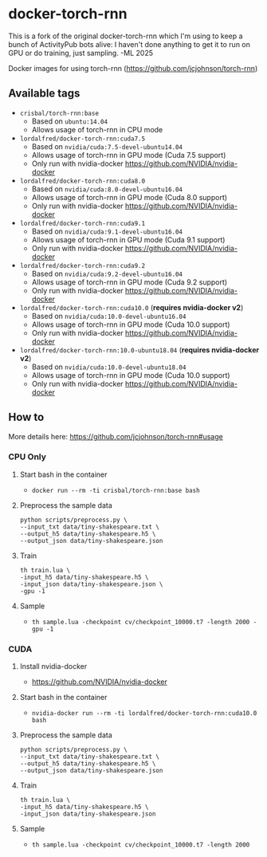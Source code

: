 # docker-torch-rnn

This is a fork of the original docker-torch-rnn which I'm using to keep a
bunch of ActivityPub bots alive: I haven't done anything to get it to run
on GPU or do training, just sampling. -ML 2025




Docker images for using torch-rnn (https://github.com/jcjohnson/torch-rnn)

## Available tags

* `crisbal/torch-rnn:base`
    * Based on `ubuntu:14.04`
    * Allows usage of torch-rnn in CPU mode
* `lordalfred/docker-torch-rnn:cuda7.5`
    * Based on `nvidia/cuda:7.5-devel-ubuntu14.04`
    * Allows usage of torch-rnn in GPU mode (Cuda 7.5 support)
    * Only run with nvidia-docker https://github.com/NVIDIA/nvidia-docker
* `lordalfred/docker-torch-rnn:cuda8.0`
    * Based on `nvidia/cuda:8.0-devel-ubuntu16.04`
    * Allows usage of torch-rnn in GPU mode (Cuda 8.0 support)
    * Only run with nvidia-docker https://github.com/NVIDIA/nvidia-docker
* `lordalfred/docker-torch-rnn:cuda9.1`
    * Based on `nvidia/cuda:9.1-devel-ubuntu16.04`
    * Allows usage of torch-rnn in GPU mode (Cuda 9.1 support)
    * Only run with nvidia-docker https://github.com/NVIDIA/nvidia-docker
* `lordalfred/docker-torch-rnn:cuda9.2`
    * Based on `nvidia/cuda:9.2-devel-ubuntu16.04`
    * Allows usage of torch-rnn in GPU mode (Cuda 9.2 support)
    * Only run with nvidia-docker https://github.com/NVIDIA/nvidia-docker
* `lordalfred/docker-torch-rnn:cuda10.0` (**requires nvidia-docker v2**)
    * Based on `nvidia/cuda:10.0-devel-ubuntu16.04`
    * Allows usage of torch-rnn in GPU mode (Cuda 10.0 support)
    * Only run with nvidia-docker https://github.com/NVIDIA/nvidia-docker
* `lordalfred/docker-torch-rnn:10.0-ubuntu18.04` (**requires nvidia-docker v2**)
    * Based on `nvidia/cuda:10.0-devel-ubuntu18.04`
    * Allows usage of torch-rnn in GPU mode (Cuda 10.0 support)
    * Only run with nvidia-docker https://github.com/NVIDIA/nvidia-docker

## How to

More details here: https://github.com/jcjohnson/torch-rnn#usage

### CPU Only

1. Start bash in the container
    * `docker run --rm -ti crisbal/torch-rnn:base bash`

2. Preprocess the sample data

    ```
    python scripts/preprocess.py \
    --input_txt data/tiny-shakespeare.txt \
    --output_h5 data/tiny-shakespeare.h5 \
    --output_json data/tiny-shakespeare.json
    ```

3. Train

    ```
    th train.lua \
    -input_h5 data/tiny-shakespeare.h5 \
    -input_json data/tiny-shakespeare.json \
    -gpu -1
    ```

4. Sample
    * `th sample.lua -checkpoint cv/checkpoint_10000.t7 -length 2000 -gpu -1`

### CUDA

1. Install nvidia-docker
    * https://github.com/NVIDIA/nvidia-docker
2. Start bash in the container
    * `nvidia-docker run --rm -ti lordalfred/docker-torch-rnn:cuda10.0 bash`
3. Preprocess the sample data

    ```
    python scripts/preprocess.py \
    --input_txt data/tiny-shakespeare.txt \
    --output_h5 data/tiny-shakespeare.h5 \
    --output_json data/tiny-shakespeare.json
    ```

4. Train

    ```
    th train.lua \
    -input_h5 data/tiny-shakespeare.h5 \
    -input_json data/tiny-shakespeare.json
    ```

5. Sample
    * `th sample.lua -checkpoint cv/checkpoint_10000.t7 -length 2000`
